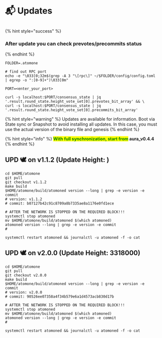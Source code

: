 # 📬 Updates

##

{% hint style="success" %}
### After update you can check prevotes/precommits status
{% endhint %}

```shell
FOLDER=.atomone

# find out RPC port
echo -e "\033[0;32m$(grep -A 3 "\[rpc\]" ~/$FOLDER/config/config.toml | egrep -o ":[0-9]+")\033[0m"

PORT=<enter_your_port>

curl -s localhost:$PORT/consensus_state | jq '.result.round_state.height_vote_set[0].prevotes_bit_array' && \
curl -s localhost:$PORT/consensus_state | jq '.result.round_state.height_vote_set[0].precommits_bit_array'
```

{% hint style="warning" %}
Updates are available for information. Boot via State sync or Snapshot to avoid installing all updates. In this case, you must use the actual version of the binary file and genesis
{% endhint %}

{% hint style="info" %}
<mark style="color:green;">**With full synchronization, start from**</mark>**&#x20;aura\_v0.4.4**
{% endhint %}

## UPD 🕊 on  v1.1.2 (Update Height: )

```shell
cd $HOME/atomone
git pull
git checkout v1.1.2
make build
$HOME/atomone/build/atomoned version --long | grep -e version -e commit
# version: v1.1.2
# commit: b07127b42c91c8709a8b7335ae8a1176e0fd1ece

# AFTER THE NETWORK IS STOPPED ON THE REQUIRED BLOCK!!!
systemctl stop atomoned
mv $HOME/atomone/build/atomoned $(which atomoned)
atomoned version --long | grep -e version -e commit
#

systemctl restart atomoned && journalctl -u atomoned -f -o cat
```

## UPD 🕊 on  v2.0.0 (Update Height: 3318000)

```shell
cd $HOME/atomone
git pull
git checkout v2.0.0
make build
$HOME/atomone/build/atomoned version --long | grep -e version -e commit
# version: v2.0.0
# commit: 90526ee07358a4f34b579e6a1d4573acb830d17b

# AFTER THE NETWORK IS STOPPED ON THE REQUIRED BLOCK!!!
systemctl stop atomoned
mv $HOME/atomone/build/atomoned $(which atomoned)
atomoned version --long | grep -e version -e commit
#

systemctl restart atomoned && journalctl -u atomoned -f -o cat
```
